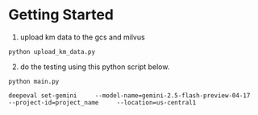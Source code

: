 # Getting Started
1. upload km data to the gcs and milvus
```
python upload_km_data.py
```
2. do the testing using this python script below.
```
python main.py
```

```
deepeval set-gemini     --model-name=gemini-2.5-flash-preview-04-17     --project-id=project_name     --location=us-central1
```